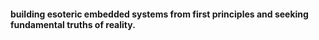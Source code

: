 #### building esoteric embedded systems from first principles and seeking fundamental truths of reality. 


